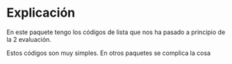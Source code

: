# Explicación
En este paquete tengo los códigos de lista que nos ha pasado a principio de la 2 evaluación. 

Estos códigos son muy simples. En otros paquetes se complica la cosa